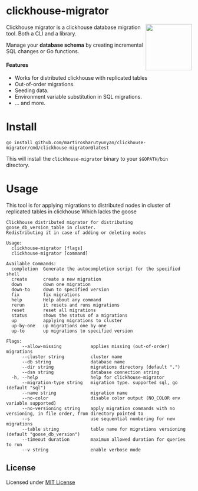 # clickhouse-migrator

<img align="right" width="125" src="assets/goose_logo.png">


Clickhouse migrator is a clickhouse database migration tool. Both a CLI and a library.

Manage your **database schema** by creating incremental SQL changes or Go functions.

#### Features

- Works for distributed clickhouse with replicated tables
- Out-of-order migrations.
- Seeding data.
- Environment variable substitution in SQL migrations.
- ... and more.

# Install

```shell
go install github.com/martirosharutyunyan/clickhouse-migrator/cmd/clickhouse-migrator@latest
```

This will install the `clickhouse-migrator` binary to your `$GOPATH/bin` directory.

# Usage

This tool is for applying migrations to distributed nodes in cluster of replicated tables in clickhouse
Which lacks the goose 

```
Clickhouse distributed migrator for distributing goose_db_version_table in cluster.
Redistributing it in case of adding or deleting nodes

Usage:
  clickhouse-migrator [flags]
  clickhouse-migrator [command]

Available Commands:
  completion  Generate the autocompletion script for the specified shell
  create      create a new migration
  down        down one migration
  down-to     down to specified version
  fix         fix migrations
  help        Help about any command
  rerun       it resets and runs migrations
  reset       reset all migrations
  status      shows the status of a migrations
  up          applying migrations to cluster
  up-by-one   up migrations one by one
  up-to       up migrations to specified version

Flags:
      --allow-missing           applies missing (out-of-order) migrations
      --cluster string          cluster name
      --db string               database name
      --dir string              migrations directory (default ".")
      --dsn string              database connection string
  -h, --help                    help for clickhouse-migrator
      --migration-type string   migration type. supported sql, go (default "sql")
      --name string             migration name
      --no-color                disable color output (NO_COLOR env variable supported)
      --no-versioning string    apply migration commands with no versioning, in file order, from directory pointed to
      --s                       use sequential numbering for new migrations
      --table string            table name for migrations versioning (default "goose_db_version")
      --timeout duration        maximum allowed duration for queries to run
      --v string                enable verbose mode

```

## License

Licensed under [MIT License](./LICENSE)